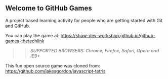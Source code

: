 ## Welcome to GitHub Games

A project based learning activity for people who are getting started with Git and GitHub.

You can play the game at: https://shaw-dev-workshop.github.io/github-games-thetechlink

>> _*SUPPORTED BROWSERS*: Chrome, Firefox, Safari, Opera and IE9+_

This fun open source game was cloned from: https://github.com/jakesgordon/javascript-tetris
